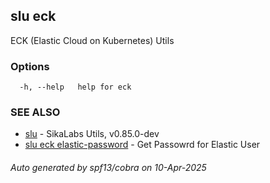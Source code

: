 ## slu eck

ECK (Elastic Cloud on Kubernetes) Utils

### Options

```
  -h, --help   help for eck
```

### SEE ALSO

* [slu](slu.md)	 - SikaLabs Utils, v0.85.0-dev
* [slu eck elastic-password](slu_eck_elastic-password.md)	 - Get Passowrd for Elastic User

###### Auto generated by spf13/cobra on 10-Apr-2025
